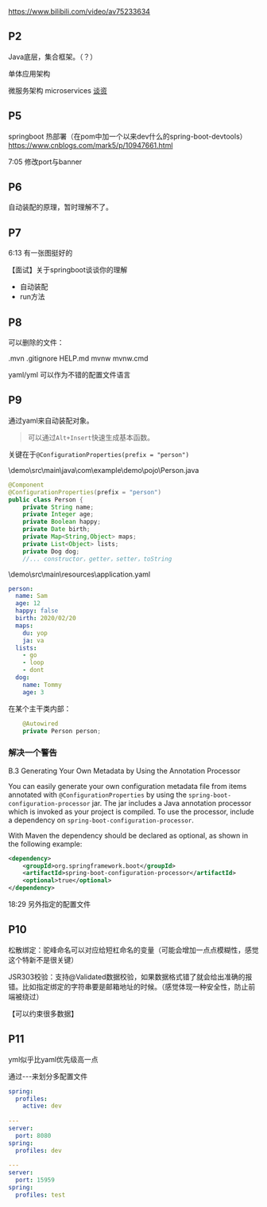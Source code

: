https://www.bilibili.com/video/av75233634



## P2

Java底层，集合框架。（？）

单体应用架构

微服务架构 microservices [谈资](https://blog.kuangstudy.com/index.php/archives/437/)

## P5

springboot 热部署（在pom中加一个以来dev什么的spring-boot-devtools）https://www.cnblogs.com/mark5/p/10947661.html

7:05 修改port与banner

## P6

自动装配的原理，暂时理解不了。

## P7

6:13 有一张图挺好的

【面试】关于springboot谈谈你的理解

- 自动装配
- run方法

## P8

可以删除的文件：

.mvn .gitignore HELP.md mvnw mvnw.cmd

yaml/yml 可以作为不错的配置文件语言

## P9

通过yaml来自动装配对象。

> 可以通过`Alt+Insert`快速生成基本函数。

关键在于`@ConfigurationProperties(prefix = "person")`

\demo\src\main\java\com\example\demo\pojo\Person.java

```java
@Component
@ConfigurationProperties(prefix = "person")
public class Person {
    private String name;
    private Integer age;
    private Boolean happy;
    private Date birth;
    private Map<String,Object> maps;
    private List<Object> lists;
    private Dog dog;
    //... constructor，getter，setter，toString 
```

\demo\src\main\resources\application.yaml

```yaml
person:
  name: Sam
  age: 12
  happy: false
  birth: 2020/02/20
  maps:
    du: yop
    ja: va
  lists:
    - go
    - loop
    - dont
  dog:
    name: Tommy
    age: 3
```

在某个主干类内部：

```java
    @Autowired
    private Person person;
```

### 解决一个警告

B.3 Generating Your Own Metadata by Using the Annotation Processor

You can easily generate your own configuration metadata file from items annotated with `@ConfigurationProperties` by using the `spring-boot-configuration-processor` jar. The jar includes a Java annotation processor which is invoked as your project is compiled. To use the processor, include a dependency on `spring-boot-configuration-processor`.

With Maven the dependency should be declared as optional, as shown in the following example:

```xml
<dependency>
	<groupId>org.springframework.boot</groupId>
	<artifactId>spring-boot-configuration-processor</artifactId>
	<optional>true</optional>
</dependency>
```

18:29 另外指定的配置文件

## P10

松散绑定：驼峰命名可以对应给短杠命名的变量（可能会增加一点点模糊性，感觉这个特新不是很关键）

JSR303校验：支持@Validated数据校验，如果数据格式错了就会给出准确的报错。比如指定绑定的字符串要是邮箱地址的时候。（感觉体现一种安全性，防止前端被绕过）

【可以约束很多数据】

## P11

yml似乎比yaml优先级高一点

通过---来划分多配置文件

```yml
spring:
  profiles:
    active: dev
    
---
server:
  port: 8080
spring:
  profiles: dev
  
---
server:
  port: 15959
spring:
  profiles: test
```



